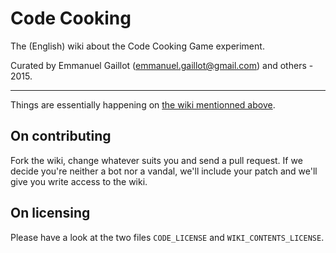 # Code Cooking
The (English) wiki about the Code Cooking Game experiment.

Curated by Emmanuel Gaillot (emmanuel.gaillot@gmail.com) and others - 2015.

----

Things are essentially happening on [the wiki mentionned
above](https://github.com/codecooking/codecooking.github.io/wiki).

## On contributing

Fork the wiki, change whatever suits you and send a pull request.  If we decide
you're neither a bot nor a vandal, we'll include your patch and we'll give you
write access to the wiki.

## On licensing

Please have a look at the two files `CODE_LICENSE` and `WIKI_CONTENTS_LICENSE`.
